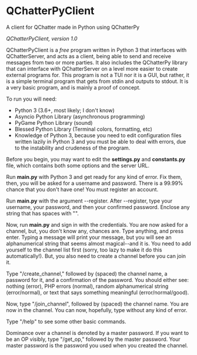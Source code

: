 # QChatterPyClient
A client for QChatter made in Python using QChatterPy

*QChatterPyClient, version 1.0*

QChatterPyClient is a *free* program written in Python 3 that interfaces with QChatterServer, and acts as a client, being able to send and receive messages from two or more parties. It also includes the QChatterPy library that can interface with QChatterServer on a level more easier to create external programs for. This program is not a TUI nor it is a GUI, but rather, it is a simple terminal program that gets from stdin and outputs to stdout. It is a very basic program, and is mainly a proof of concept.

To run you will need:

 - Python 3 (3.6+, most likely; I don't know)
 - Asyncio Python Library (asynchronous programming) 
 - PyGame Python Library (sound)
 - Blessed Python Library (Terminal colors, formatting, etc)
 - Knowledge of Python 3, because you need to edit configuration files written lazily in Python 3 and you must be able to deal with errors, due to the instability and crudeness of the program.

Before you begin, you may want to edit the **settings.py** and **constants.py** file, which contains both some options and the server URL. 

Run **main.py** with Python 3 and get ready for any kind of error. Fix them, then, you will be asked for a username and password. There is a 99.99% chance that you don't have one! You must register an account. 

Run **main.py** with the argument --register. After --register, type your username, your password, and then your confirmed password. Enclose any string that has spaces with "".

Now, run **main.py** and sign in with the credentials. You are now asked for a channel, but, you don't know any, chances are. Type anything, and press enter. Typing a message will print your message, but you will see an alphanumerical string that seems almost magical--and it is. You need to add yourself to the channel list first (sorry, too lazy to make it do this automatically!). But, you also need to create a channel before you can join it.

Type "/create_channel," followed by (spaced) the channel name, a password for it, and a confirmation of the password. You should either see: nothing (error), PHP errors (normal), random alphanumerical string (error/normal), or text that says something meaningful (error/normal/good). 

Now, type "/join_channel", followed by (spaced) the channel name. You are now in the channel. You can now, hopefully, type without any kind of error.

Type "/help" to see some other basic commands.

Dominance over a channel is denoted by a master password. If you want to be an OP visibly, type "/get_op," followed by the master password. Your master password is the password you used when you created the channel.

 
